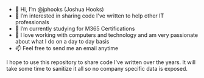 - 👋 Hi, I’m @jphooks (Joshua Hooks)
- 👀 I’m interested in sharing code I've written to help other IT professionals
- 🌱 I’m currently studying for M365 Certifications
- 💞️ I love working with computers and technology and am very passionate about what I do on a day to day basis
- 📫 Feel free to send me an email anytime

I hope to use this repository to share code I've written over the years.  It will take some time to sanitize it all so no company specific data is exposed.

